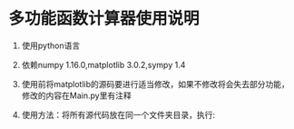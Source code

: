 # 多功能函数计算器使用说明

1. 使用python语言

2. 依赖numpy 1.16.0,matplotlib 3.0.2,sympy 1.4

3. 使用前将matplotlib的源码要进行适当修改，如果不修改将会失去部分功能，修改的内容在Main.py里有注释

4. 使用方法：将所有源代码放在同一个文件夹目录，执行:         
